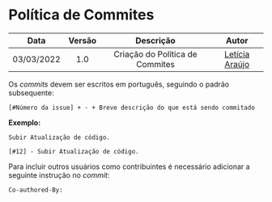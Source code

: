 # Política de Commites

|    Data    | Versão |                Descrição                |                     Autor                     |
| :--------: | :----: | :-------------------------------------: | :-------------------------------------------: |
| 03/03/2022 |  1.0   | Criação do Política de Commites | [Letícia Araújo](https://github.com/leticiaarj) |

Os _commits_ devem ser escritos em português, seguindo o padrão subsequente:

```
[#Número da issue] + - + Breve descrição do que está sendo commitado
```

<b>Exemplo:</b>

```
Subir Atualização de código.
```
```
[#12] - Subir Atualização de código.
```

Para incluir outros usuários como contribuintes é necessário adicionar a seguinte instrução no _commit_:

```
Co-authored-By:
``` 
